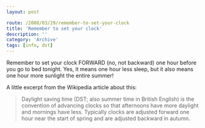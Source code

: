 ```yaml
---
layout: post

route: /2008/03/29/remember-to-set-your-clock
title: 'Remember to set your clock'
description: ''
category: 'Archive'
tags: [info, dst]
---
```


Remember to set your clock FORWARD (no, not backward) one hour before you go to
bed tonight. Yes, it means one hour less sleep, but it also means one hour more
sunlight the entire summer!

A little excerpt from the Wikipedia article about this:

> Daylight saving time (DST; also summer time in British English) is the
> convention of advancing clocks so that afternoons have more daylight and
> mornings have less. Typically clocks are adjusted forward one hour near the
> start of spring and are adjusted backward in autumn.
